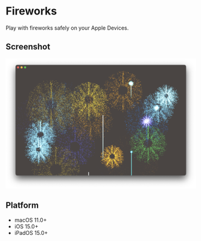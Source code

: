 # Fireworks

Play with fireworks safely on your Apple Devices.

## Screenshot

![](/img/screenshot.png)

## Platform

- macOS 11.0+
- iOS 15.0+
- iPadOS 15.0+
